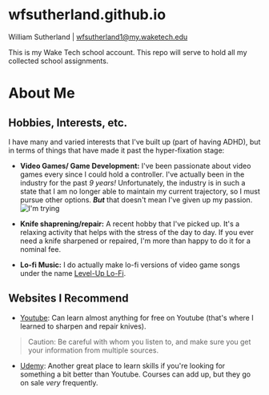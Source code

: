 # wfsutherland.github.io
William Sutherland | wfsutherland1@my.waketech.edu

This is my Wake Tech school account. This repo will serve to hold all my collected school assignments.

# __About Me__

## Hobbies, Interests, etc.
I have many and varied interests that I've built up (part of having ADHD), but in terms of things that have made it past the hyper-fixation stage:

- **Video Games/ Game Development:** I've been passionate about video games every since I could hold a controller. I've actually been in the industry for the past _9 years!_ Unfortunately, the industry is in such a state that I am no longer able to maintain my current trajectory, so I must pursue other options. **_But_** that doesn't mean I've given up my passion.
![I'm trying](https://i.chzbgr.com/original/6034700288/h5245A444/cheezburger-image-6034700288)

- **Knife shaprening/repair:** A recent hobby that I've picked up. It's a relaxing activity that helps with the stress of the day to day. If you ever need a knife sharpened or repaired, I'm more than happy to do it for a nominal fee.

- **Lo-fi Music:** I do actually make lo-fi versions of video game songs under the name [Level-Up Lo-Fi][Soundcloud link].

## Websites I Recommend
- [Youtube][youtube]: Can learn almost anything for free on Youtube (that's where I learned to sharpen and repair knives).

> Caution: Be careful with whom you listen to, and make sure you get your information from multiple sources.

- [Udemy][udemy]: Another great place to learn skills if you're looking for something a bit better than Youtube. Courses can add up, but they go on sale _very_ frequently.

<!--Links in order-->
[Soundcloud link]: https://soundcloud.com/level-up-lofi-192774113
[youtube]: https://www.youtube.com/
[udemy]: https://www.udemy.com/